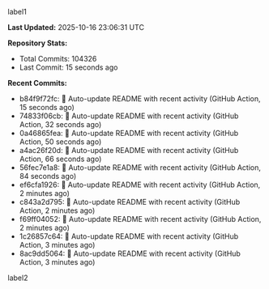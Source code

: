 
label1 
<!-- ACTIVITY_START -->
**Last Updated:** 2025-10-16 23:06:31 UTC

**Repository Stats:**
- Total Commits: 104326
- Last Commit: 15 seconds ago

**Recent Commits:**
- b84f9f72fc: 🤖 Auto-update README with recent activity (GitHub Action, 15 seconds ago)
- 74833f06cb: 🤖 Auto-update README with recent activity (GitHub Action, 32 seconds ago)
- 0a46865fea: 🤖 Auto-update README with recent activity (GitHub Action, 50 seconds ago)
- a4ac26f20d: 🤖 Auto-update README with recent activity (GitHub Action, 66 seconds ago)
- 56fec7e1a8: 🤖 Auto-update README with recent activity (GitHub Action, 84 seconds ago)
- ef6cfa1926: 🤖 Auto-update README with recent activity (GitHub Action, 2 minutes ago)
- c843a2d795: 🤖 Auto-update README with recent activity (GitHub Action, 2 minutes ago)
- f69ff04052: 🤖 Auto-update README with recent activity (GitHub Action, 2 minutes ago)
- 1c26857c64: 🤖 Auto-update README with recent activity (GitHub Action, 3 minutes ago)
- 8ac9dd5064: 🤖 Auto-update README with recent activity (GitHub Action, 3 minutes ago)
<!-- ACTIVITY_END -->

label2
